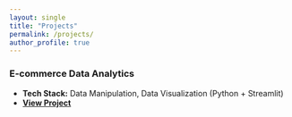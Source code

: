 ```yaml
---
layout: single
title: "Projects"
permalink: /projects/
author_profile: true
---
```



### E-commerce Data Analytics 
- **Tech Stack:** Data Manipulation, Data Visualization (Python + Streamlit)
- **[View Project](#)**

